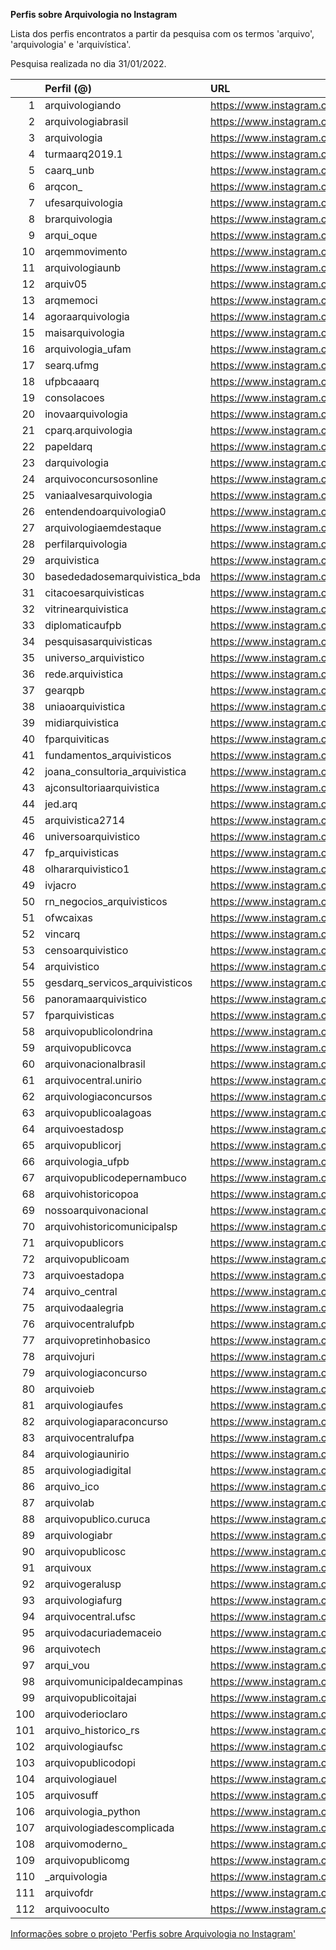  **Perfis sobre Arquivologia no Instagram** 

 Lista dos perfis encontratos a partir da pesquisa com os termos 'arquivo', 'arquivologia' e 'arquivística'. 

 Pesquisa realizada no dia 31/01/2022.

|     | Perfil (@)                     | URL                                                       |
|----:|:-------------------------------|:----------------------------------------------------------|
|   1 | arquivologiando                | https://www.instagram.com/arquivologiando/                |
|   2 | arquivologiabrasil             | https://www.instagram.com/arquivologiabrasil/             |
|   3 | arquivologia                   | https://www.instagram.com/arquivologia/                   |
|   4 | turmaarq2019.1                 | https://www.instagram.com/turmaarq2019.1/                 |
|   5 | caarq_unb                      | https://www.instagram.com/caarq_unb/                      |
|   6 | arqcon_                        | https://www.instagram.com/arqcon_/                        |
|   7 | ufesarquivologia               | https://www.instagram.com/ufesarquivologia/               |
|   8 | brarquivologia                 | https://www.instagram.com/brarquivologia/                 |
|   9 | arqui_oque                     | https://www.instagram.com/arqui_oque/                     |
|  10 | arqemmovimento                 | https://www.instagram.com/arqemmovimento/                 |
|  11 | arquivologiaunb                | https://www.instagram.com/arquivologiaunb/                |
|  12 | arquiv05                       | https://www.instagram.com/arquiv05/                       |
|  13 | arqmemoci                      | https://www.instagram.com/arqmemoci/                      |
|  14 | agoraarquivologia              | https://www.instagram.com/agoraarquivologia/              |
|  15 | maisarquivologia               | https://www.instagram.com/maisarquivologia/               |
|  16 | arquivologia_ufam              | https://www.instagram.com/arquivologia_ufam/              |
|  17 | searq.ufmg                     | https://www.instagram.com/searq.ufmg/                     |
|  18 | ufpbcaaarq                     | https://www.instagram.com/ufpbcaaarq/                     |
|  19 | consolacoes                    | https://www.instagram.com/consolacoes/                    |
|  20 | inovaarquivologia              | https://www.instagram.com/inovaarquivologia/              |
|  21 | cparq.arquivologia             | https://www.instagram.com/cparq.arquivologia/             |
|  22 | papeldarq                      | https://www.instagram.com/papeldarq/                      |
|  23 | darquivologia                  | https://www.instagram.com/darquivologia/                  |
|  24 | arquivoconcursosonline         | https://www.instagram.com/arquivoconcursosonline/         |
|  25 | vaniaalvesarquivologia         | https://www.instagram.com/vaniaalvesarquivologia/         |
|  26 | entendendoarquivologia0        | https://www.instagram.com/entendendoarquivologia0/        |
|  27 | arquivologiaemdestaque         | https://www.instagram.com/arquivologiaemdestaque/         |
|  28 | perfilarquivologia             | https://www.instagram.com/perfilarquivologia/             |
|  29 | arquivistica                   | https://www.instagram.com/arquivistica/                   |
|  30 | basededadosemarquivistica_bda  | https://www.instagram.com/basededadosemarquivistica_bda/  |
|  31 | citacoesarquivisticas          | https://www.instagram.com/citacoesarquivisticas/          |
|  32 | vitrinearquivistica            | https://www.instagram.com/vitrinearquivistica/            |
|  33 | diplomaticaufpb                | https://www.instagram.com/diplomaticaufpb/                |
|  34 | pesquisasarquivisticas         | https://www.instagram.com/pesquisasarquivisticas/         |
|  35 | universo_arquivistico          | https://www.instagram.com/universo_arquivistico/          |
|  36 | rede.arquivistica              | https://www.instagram.com/rede.arquivistica/              |
|  37 | gearqpb                        | https://www.instagram.com/gearqpb/                        |
|  38 | uniaoarquivistica              | https://www.instagram.com/uniaoarquivistica/              |
|  39 | midiarquivistica               | https://www.instagram.com/midiarquivistica/               |
|  40 | fparquiviticas                 | https://www.instagram.com/fparquiviticas/                 |
|  41 | fundamentos_arquivisticos      | https://www.instagram.com/fundamentos_arquivisticos/      |
|  42 | joana_consultoria_arquivistica | https://www.instagram.com/joana_consultoria_arquivistica/ |
|  43 | ajconsultoriaarquivistica      | https://www.instagram.com/ajconsultoriaarquivistica/      |
|  44 | jed.arq                        | https://www.instagram.com/jed.arq/                        |
|  45 | arquivistica2714               | https://www.instagram.com/arquivistica2714/               |
|  46 | universoarquivistico           | https://www.instagram.com/universoarquivistico/           |
|  47 | fp_arquivisticas               | https://www.instagram.com/fp_arquivisticas/               |
|  48 | olhararquivistico1             | https://www.instagram.com/olhararquivistico1/             |
|  49 | ivjacro                        | https://www.instagram.com/ivjacro/                        |
|  50 | rn_negocios_arquivisticos      | https://www.instagram.com/rn_negocios_arquivisticos/      |
|  51 | ofwcaixas                      | https://www.instagram.com/ofwcaixas/                      |
|  52 | vincarq                        | https://www.instagram.com/vincarq/                        |
|  53 | censoarquivistico              | https://www.instagram.com/censoarquivistico/              |
|  54 | arquivistico                   | https://www.instagram.com/arquivistico/                   |
|  55 | gesdarq_servicos_arquivisticos | https://www.instagram.com/gesdarq_servicos_arquivisticos/ |
|  56 | panoramaarquivistico           | https://www.instagram.com/panoramaarquivistico/           |
|  57 | fparquivisticas                | https://www.instagram.com/fparquivisticas/                |
|  58 | arquivopublicolondrina         | https://www.instagram.com/arquivopublicolondrina/         |
|  59 | arquivopublicovca              | https://www.instagram.com/arquivopublicovca/              |
|  60 | arquivonacionalbrasil          | https://www.instagram.com/arquivonacionalbrasil/          |
|  61 | arquivocentral.unirio          | https://www.instagram.com/arquivocentral.unirio/          |
|  62 | arquivologiaconcursos          | https://www.instagram.com/arquivologiaconcursos/          |
|  63 | arquivopublicoalagoas          | https://www.instagram.com/arquivopublicoalagoas/          |
|  64 | arquivoestadosp                | https://www.instagram.com/arquivoestadosp/                |
|  65 | arquivopublicorj               | https://www.instagram.com/arquivopublicorj/               |
|  66 | arquivologia_ufpb              | https://www.instagram.com/arquivologia_ufpb/              |
|  67 | arquivopublicodepernambuco     | https://www.instagram.com/arquivopublicodepernambuco/     |
|  68 | arquivohistoricopoa            | https://www.instagram.com/arquivohistoricopoa/            |
|  69 | nossoarquivonacional           | https://www.instagram.com/nossoarquivonacional/           |
|  70 | arquivohistoricomunicipalsp    | https://www.instagram.com/arquivohistoricomunicipalsp/    |
|  71 | arquivopublicors               | https://www.instagram.com/arquivopublicors/               |
|  72 | arquivopublicoam               | https://www.instagram.com/arquivopublicoam/               |
|  73 | arquivoestadopa                | https://www.instagram.com/arquivoestadopa/                |
|  74 | arquivo_central                | https://www.instagram.com/arquivo_central/                |
|  75 | arquivodaalegria               | https://www.instagram.com/arquivodaalegria/               |
|  76 | arquivocentralufpb             | https://www.instagram.com/arquivocentralufpb/             |
|  77 | arquivopretinhobasico          | https://www.instagram.com/arquivopretinhobasico/          |
|  78 | arquivojuri                    | https://www.instagram.com/arquivojuri/                    |
|  79 | arquivologiaconcurso           | https://www.instagram.com/arquivologiaconcurso/           |
|  80 | arquivoieb                     | https://www.instagram.com/arquivoieb/                     |
|  81 | arquivologiaufes               | https://www.instagram.com/arquivologiaufes/               |
|  82 | arquivologiaparaconcurso       | https://www.instagram.com/arquivologiaparaconcurso/       |
|  83 | arquivocentralufpa             | https://www.instagram.com/arquivocentralufpa/             |
|  84 | arquivologiaunirio             | https://www.instagram.com/arquivologiaunirio/             |
|  85 | arquivologiadigital            | https://www.instagram.com/arquivologiadigital/            |
|  86 | arquivo_ico                    | https://www.instagram.com/arquivo_ico/                    |
|  87 | arquivolab                     | https://www.instagram.com/arquivolab/                     |
|  88 | arquivopublico.curuca          | https://www.instagram.com/arquivopublico.curuca/          |
|  89 | arquivologiabr                 | https://www.instagram.com/arquivologiabr/                 |
|  90 | arquivopublicosc               | https://www.instagram.com/arquivopublicosc/               |
|  91 | arquivoux                      | https://www.instagram.com/arquivoux/                      |
|  92 | arquivogeralusp                | https://www.instagram.com/arquivogeralusp/                |
|  93 | arquivologiafurg               | https://www.instagram.com/arquivologiafurg/               |
|  94 | arquivocentral.ufsc            | https://www.instagram.com/arquivocentral.ufsc/            |
|  95 | arquivodacuriademaceio         | https://www.instagram.com/arquivodacuriademaceio/         |
|  96 | arquivotech                    | https://www.instagram.com/arquivotech/                    |
|  97 | arqui_vou                      | https://www.instagram.com/arqui_vou/                      |
|  98 | arquivomunicipaldecampinas     | https://www.instagram.com/arquivomunicipaldecampinas/     |
|  99 | arquivopublicoitajai           | https://www.instagram.com/arquivopublicoitajai/           |
| 100 | arquivoderioclaro              | https://www.instagram.com/arquivoderioclaro/              |
| 101 | arquivo_historico_rs           | https://www.instagram.com/arquivo_historico_rs/           |
| 102 | arquivologiaufsc               | https://www.instagram.com/arquivologiaufsc/               |
| 103 | arquivopublicodopi             | https://www.instagram.com/arquivopublicodopi/             |
| 104 | arquivologiauel                | https://www.instagram.com/arquivologiauel/                |
| 105 | arquivosuff                    | https://www.instagram.com/arquivosuff/                    |
| 106 | arquivologia_python            | https://www.instagram.com/arquivologia_python/            |
| 107 | arquivologiadescomplicada      | https://www.instagram.com/arquivologiadescomplicada/      |
| 108 | arquivomoderno_                | https://www.instagram.com/arquivomoderno_/                |
| 109 | arquivopublicomg               | https://www.instagram.com/arquivopublicomg/               |
| 110 | _arquivologia                  | https://www.instagram.com/_arquivologia/                  |
| 111 | arquivofdr                     | https://www.instagram.com/arquivofdr/                     |
| 112 | arquivooculto                  | https://www.instagram.com/arquivooculto/                  |

 [Informações sobre o projeto 'Perfis sobre Arquivologia no Instagram'](https://github.com/mmacpaulo/ProfilesArchiveInstagram)